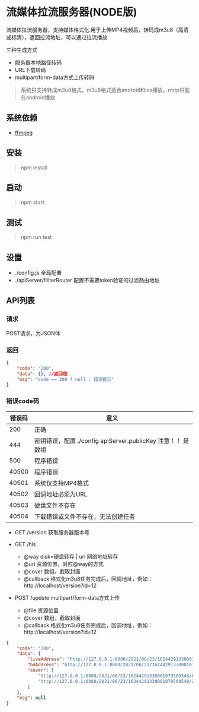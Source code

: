 # 流媒体拉流服务器(NODE版)

流媒体拉流服务器，支持媒体格式化.用于上传MP4视频后，转码成m3u8（高清或标清），返回拉流地址，可以通过拉流播放

三种生成方式
- 服务器本地路径转码
- URL下载转码
- multipart/form-data方式上传转码

> 系统只支持转成m3u8格式，m3u8格式适合android和ios播放，rmtp只能在android播放

## 系统依赖
- [ffmpeg](https://github.com/FFmpeg/FFmpeg)

## 安装
> npm install

## 启动
> npm start

## 测试
> npm run test

## 设置

- ./config.js 全局配置
- ./apiServer/fillterRouter 配置不需要token验证的过滤路由地址

## API列表

### 请求

POST请求，为JSON体

### 返回
```json
{
    "code": "200",
    "data": {}, //返回值
    "msg": "code == 200 ? null : 错误提示"
}
```

### 错误code码
错误码 | 意义
---|---
200 | 正确
444 | 密钥错误，配置 ./config apiServer.publicKey 注意！！ 是数组
500 | 程序错误
40500 | 程序错误
40501 | 系统仅支持MP4格式
40502 | 回调地址必须为URL
40503 | 硬盘文件不存在
40504 | 下载错误或文件不存在，无法创建任务



- GET /version 获取服务器版本号
- GET /hls
    + @way disk=硬盘转存 | url 网络地址转存
    + @uri 资源位置，对应@way的方式
    + @cover 数组，截取封面
    + @callback 格式化m3u8任务完成后，回调地址，例如：http://localhost/version?id=12

- POST /update multipart/form-data方式上传
    + @file 资源位置
    + @cover 数组，截取封面
    + @callback 格式化m3u8任务完成后，回调地址，例如：http://localhost/version?id=12


```json
{
    "code": "200",
    "data": {
        "liveAddress": "http://127.0.0.1:8080/2021/06/23/16244291330001079509548/162442913300010795095480.m3u8",
        "hdAddress": "http://127.0.0.1:8080/2021/06/23/16244291330001079509548/162442913300010795095481.m3u8",
        "cover": [
            "http://127.0.0.1:8080/2021/06/23/16244291330001079509548/881045828.jpg",
            "http://127.0.0.1:8080/2021/06/23/16244291330001079509548/262820368.jpg"
        ]
    },
    "msg": null
}
```
